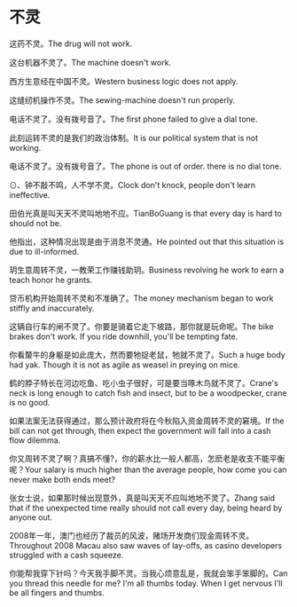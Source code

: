 # 不灵

<p><span class="chinese">这药不灵。</span><span class="english">The drug will not work.</span></p>

<p><span class="chinese">这台机器不灵了。</span><span class="english">The machine doesn't work.</span></p>

<p><span class="chinese">西方生意经在中国不灵。</span><span class="english">Western business logic does not apply.</span></p>

<p><span class="chinese">这缝纫机操作不灵。</span><span class="english">The sewing-machine doesn't run properly.</span></p>

<p><span class="chinese">电话不灵了。没有拨号音了。</span><span class="english">The first phone failed to give a dial tone.</span></p>

<p><span class="chinese">此刻运转不灵的是我们的政治体制。</span><span class="english">It is our political system that is not working.</span></p>

<p><span class="chinese">电话不灵了。没有拨号音了。</span><span class="english">The phone is out of order. there is no dial tone.</span></p>

<p><span class="chinese">⊙、钟不敲不鸣，人不学不灵。</span><span class="english">Clock don't knock, people don't learn ineffective.</span></p>

<p><span class="chinese">田伯光真是叫天天不灵叫地地不应。</span><span class="english">TianBoGuang is that every day is hard to should not be.</span></p>

<p><span class="chinese">他指出，这种情况出现是由于消息不灵通。</span><span class="english">He pointed out that this situation is due to ill-informed.</span></p>

<p><span class="chinese">玥生意周转不灵，一教荣工作赚钱助玥。</span><span class="english">Business revolving he work to earn a teach honor he grants.</span></p>

<p><span class="chinese">贷币机构开始周转不灵和不准确了。</span><span class="english">The money mechanism began to work stiffly and inaccurately.</span></p>

<p><span class="chinese">这辆自行车的闸不灵了。你要是骑着它走下坡路，那你就是玩命呢。</span><span class="english">The bike brakes don't work. If you ride downhill, you'll be tempting fate.</span></p>

<p><span class="chinese">你看斄牛的身躯是如此庞大，然而要牠捉老鼠，牠就不灵了。</span><span class="english">Such a huge body had yak. Though it is not as agile as weasel in preying on mice.</span></p>

<p><span class="chinese">鹤的脖子特长在河边吃鱼、吃小虫子很好，可是要当啄木鸟就不灵了。</span><span class="english">Crane's neck is long enough to catch fish and insect, but to be a woodpecker, crane is no good.</span></p>

<p><span class="chinese">如果法案无法获得通过，那么预计政府将在今秋陷入资金周转不灵的窘境。</span><span class="english">If the bill can not get through, then expect the government will fall into a cash flow dilemma.</span></p>

<p><span class="chinese">你又周转不灵了啊？真搞不懂?，你的薪水比一般人都高，怎麽老是收支不能平衡呢？</span><span class="english">Your salary is much higher than the average people, how come you can never make both ends meet?</span></p>

<p><span class="chinese">张女士说，如果那时候出现意外，真是叫天天不应叫地地不灵了。</span><span class="english">Zhang said that if the unexpected time really should not call every day, being heard by anyone out.</span></p>

<p><span class="chinese">2008年一年，澳门也经历了裁员的风波，赌场开发商们现金周转不灵。</span><span class="english">Throughout 2008 Macau also saw waves of lay-offs, as casino developers struggled with a cash squeeze.</span></p>

<p><span class="chinese">你能帮我穿下针吗？今天我手脚不灵。当我心烦意乱是，我就会笨手笨脚的。</span><span class="english">Can you thread this needle for me? I'm all thumbs today. When I get nervous I'll be all fingers and thumbs.</span></p>

